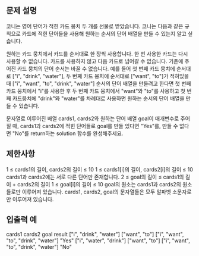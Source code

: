 ## 문제 설명
코니는 영어 단어가 적힌 카드 뭉치 두 개를 선물로 받았습니다. 코니는 다음과 같은 규칙으로 카드에 적힌 단어들을 사용해 원하는 순서의 단어 배열을 만들 수 있는지 알고 싶습니다.

원하는 카드 뭉치에서 카드를 순서대로 한 장씩 사용합니다.
한 번 사용한 카드는 다시 사용할 수 없습니다.
카드를 사용하지 않고 다음 카드로 넘어갈 수 없습니다.
기존에 주어진 카드 뭉치의 단어 순서는 바꿀 수 없습니다.
예를 들어 첫 번째 카드 뭉치에 순서대로 ["i", "drink", "water"], 두 번째 카드 뭉치에 순서대로 ["want", "to"]가 적혀있을 때 ["i", "want", "to", "drink", "water"] 순서의 단어 배열을 만들려고 한다면 첫 번째 카드 뭉치에서 "i"를 사용한 후 두 번째 카드 뭉치에서 "want"와 "to"를 사용하고 첫 번째 카드뭉치에 "drink"와 "water"를 차례대로 사용하면 원하는 순서의 단어 배열을 만들 수 있습니다.

문자열로 이루어진 배열 cards1, cards2와 원하는 단어 배열 goal이 매개변수로 주어질 때, cards1과 cards2에 적힌 단어들로 goal를 만들 있다면 "Yes"를, 만들 수 없다면 "No"를 return하는 solution 함수를 완성해주세요.

## 제한사항
1 ≤ cards1의 길이, cards2의 길이 ≤ 10
1 ≤ cards1[i]의 길이, cards2[i]의 길이 ≤ 10
cards1과 cards2에는 서로 다른 단어만 존재합니다.
2 ≤ goal의 길이 ≤ cards1의 길이 + cards2의 길이
1 ≤ goal[i]의 길이 ≤ 10
goal의 원소는 cards1과 cards2의 원소들로만 이루어져 있습니다.
cards1, cards2, goal의 문자열들은 모두 알파벳 소문자로만 이루어져 있습니다.
## 입출력 예
cards1	cards2	goal	result
["i", "drink", "water"]	["want", "to"]	["i", "want", "to", "drink", "water"]	"Yes"
["i", "water", "drink"]	["want", "to"]	["i", "want", "to", "drink", "water"]	"No"